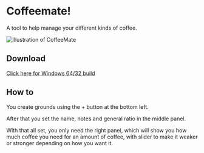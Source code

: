# Coffeemate!

A tool to help manage your different kinds of coffee.

![Illustration of CoffeeMate](https://i.imgur.com/ML6ygwn.png)

## Download

[Click here for Windows 64/32 build](https://raw.githubusercontent.com/JonSnowbd/CoffeeMate/master/Distro/CoffeeMate_Windows.exe)

## How to

You create grounds using the + button at the bottom left.

After that you set the name, notes and general ratio in the middle panel.

With that all set, you only need the right panel, which will show you how much coffee
you need for an amount of coffee, with slider to make it weaker or stronger depending on how
you want it.